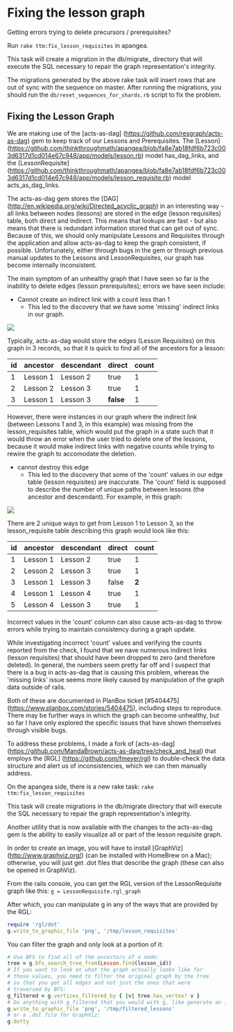 # Fixing the lesson graph

Getting errors trying to delete precursors / prerequisites?

Run ```rake ttm:fix_lesson_requisites``` in apangea.

This task will create a migration in the db/migrate_ directory that will execute the SQL necessary to repair the graph representation's integrity.

The migrations generated by the above rake task will insert rows that are out of sync with the sequence on master. After running the migrations, you should run the `db/reset_sequences_for_shards.rb` script to fix the problem.

## Fixing the Lesson Graph

We are making use of the [acts-as-dag] (https://github.com/resgraph/acts-as-dag) gem to keep track of our Lessons and Prerequisites. The [Lesson] (https://github.com/thinkthroughmath/apangea/blob/fa8e7ab18fdf6b723c003d6317d1cd014e67c948/app/models/lesson.rb) model has_dag_links, and the [LessonRequisite] (https://github.com/thinkthroughmath/apangea/blob/fa8e7ab18fdf6b723c003d6317d1cd014e67c948/app/models/lesson_requisite.rb) model acts_as_dag_links.

The acts-as-dag gem stores the [DAG] (http://en.wikipedia.org/wiki/Directed_acyclic_graph) in an interesting way - all links between nodes (lessons) are stored in the edge (lesson requisites) table, both direct and indirect. This means that lookups are fast - but also means that there is redundant information stored that can get out of sync. Because of this, we should only manipulate Lessons and Requisites through the application and allow acts-as-dag to keep the graph consistent, if possible. Unfortunately, either through bugs in the gem or through previous manual updates to the Lessons and LessonRequisites, our graph has become internally inconsistent.

The main symptom of an unhealthy graph that I have seen so far is the inability to delete edges (lesson prerequisites); errors we have seen include:

  - Cannot create an indirect link with a count less than 1
    - This led to the discovery that we have some 'missing' indirect links in our graph.

<img src="https://www.evernote.com/shard/s17/sh/6fd1d116-e579-4b02-8a0f-aa9df001eceb/0c283b61e618ad9a1fd343b08434fec6/res/decccf65-e95b-4cee-9734-4c1f3e2d4333/skitch.png"/>

Typically, acts-as-dag would store the edges (Lesson Requisites) on this graph in 3 records, so that it is quick to find all of the ancestors for a lesson:

| id | ancestor | descendant | direct | count |
| ---|----------|------------|--------|-------|
|  1 | Lesson 1 | Lesson 2   | true   | 1     |
|  2 | Lesson 2 | Lesson 3   | true   | 1     |
|  3 | Lesson 1 | Lesson 3   | **false**  | 1 |

However, there were instances in our graph where the indirect link (between Lessons 1 and 3, in this example) was missing from the lesson_requisites table, which would put the graph in a state such that it would throw an error when the user tried to delete one of the lessons, because it would make indirect links with negative counts while trying to rewire the graph to accomodate the deletion.

  - cannot destroy this edge
    - This led to the discovery that some of the 'count' values in our edge table (lesson requisites) are inaccurate. The 'count' field is supposed to describe the number of unique paths between lessons (the ancestor and descendant). For example, in this graph:

<img src="https://www.evernote.com/shard/s17/sh/4cabfa11-71fc-4e3a-826d-8b10706d3ca6/b08ad048fca140d98167f66f7c0015aa/res/b812ed79-f69b-4f9b-8143-1d54f7f928d9/skitch.png" />

There are 2 unique ways to get from Lesson 1 to Lesson 3, so the lesson_requisite table describing this graph would look like this:

| id | ancestor | descendant | direct | count |
| ---|----------|------------|--------|-------|
|  1 | Lesson 1 | Lesson 2   | true   | 1     |
|  2 | Lesson 2 | Lesson 3   | true   | 1     |
|  3 | Lesson 1 | Lesson 3   | false  | **2** |
|  4 | Lesson 1 | Lesson 4   | true   | 1     |
|  5 | Lesson 4 | Lesson 3   | true   | 1     |

Incorrect values in the 'count' column can also cause acts-as-dag to throw errors while trying to maintain consistency during a graph update.

While investigating incorrect 'count' values and verifying the counts reported from the check, I found that we nave numerous indirect links (lesson requisites) that should have been dropped to zero (and therefore deleted). In general, the numbers seem pretty far off and I suspect that there is a bug in acts-as-dag that is causing this problem, whereas the 'missing links' issue seems more likely caused by manipulation of the graph data outside of rails.

Both of these are documented in PlanBox ticket [#5404475] (https://www.planbox.com/stories/5404475), including steps to reproduce. There may be further ways in which the graph can become unhealthy, but so far I have only explored the specific issues that have shown themselves through visible bugs.

To address these problems, I made a fork of [acts-as-dag] (https://github.com/MandaBrown/acts-as-dag/tree/check_and_heal) that employs the [RGL] (https://github.com/fmeyer/rgl) to double-check the data structure and alert us of inconsistencies, which we can then manually address.

On the apangea side, there is a new rake task:
```rake ttm:fix_lesson_requisites```

This task will create migrations in the db/migrate directory that will execute the SQL necessary to repair the graph representation's integrity. 

Another utility that is now available with the changes to the acts-as-dag gem is the ability to easily visualize all or part of the lesson requisite graph.

In order to create an image, you will have to install [GraphViz] (http://www.graphviz.org/) (can be installed with HomeBrew on a Mac); otherwise, you will just get .dot files that describe the graph (these can also be opened in GraphViz).

From the rails console, you can get the RGL version of the LessonRequisite graph like this:
```g = LessonRequisite.rgl_graph```

After which, you can manipulate g in any of the ways that are provided by the RGL:
```ruby
require 'rgl/dot'
g.write_to_graphic_file 'png', '/tmp/lesson_requisites'
```

You can filter the graph and only look at a portion of it:
```ruby
# Use BFS to find all of the ancestors of a node:
tree = g.bfs_search_tree_from(Lesson.find(lesson_id))
# If you want to look at what the graph actually looks like for
# those values, you need to filter the original graph by the tree
# so that you get all edges and not just the ones that were
# traversed by BFS:
g_filtered = g.vertices_filtered_by { |v| tree.has_vertex? v }
# Do anything with g_filtered that you would with g, like generate an image:
g.write_to_graphic_file 'png', '/tmp/filtered_lessons'
# or a .dot file for GraphViz:
g.dotty
```
